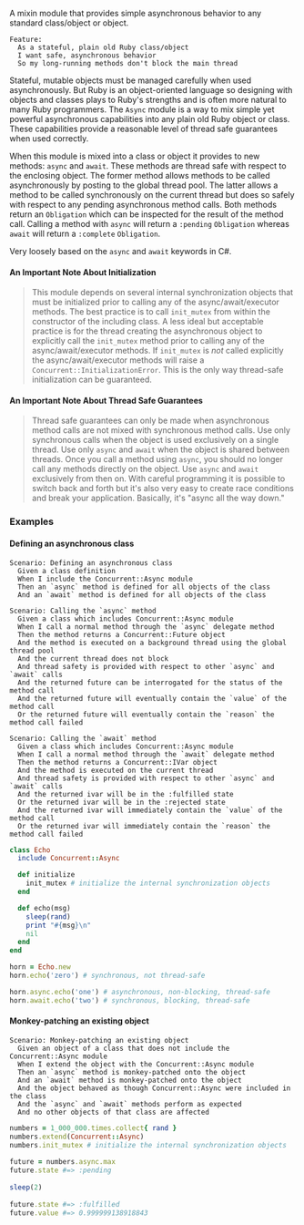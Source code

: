 A mixin module that provides simple asynchronous behavior to any standard
class/object or object. 

```cucumber
Feature:
  As a stateful, plain old Ruby class/object
  I want safe, asynchronous behavior
  So my long-running methods don't block the main thread
```

Stateful, mutable objects must be managed carefully when used asynchronously.
But Ruby is an object-oriented language so designing with objects and classes
plays to Ruby's strengths and is often more natural to many Ruby programmers.
The `Async` module is a way to mix simple yet powerful asynchronous capabilities
into any plain old Ruby object or class. These capabilities provide a reasonable
level of thread safe guarantees when used correctly.

When this module is mixed into a class or object it provides to new methods:
`async` and `await`. These methods are thread safe with respect to the enclosing
object. The former method allows methods to be called asynchronously by posting
to the global thread pool. The latter allows a method to be called synchronously
on the current thread but does so safely with respect to any pending asynchronous
method calls. Both methods return an `Obligation` which can be inspected for
the result of the method call. Calling a method with `async` will return a
`:pending` `Obligation` whereas `await` will return a `:complete` `Obligation`.

Very loosely based on the `async` and `await` keywords in C#.

#### An Important Note About Initialization

> This module depends on several internal synchronization objects that
> must be initialized prior to calling any of the async/await/executor methods.
> The best practice is to call `init_mutex` from within the constructor
> of the including class. A less ideal but acceptable practice is for the
> thread creating the asynchronous object to explicitly call the `init_mutex`
> method prior to calling any of the async/await/executor methods. If
> `init_mutex` is *not* called explicitly the async/await/executor methods
> will raise a `Concurrent::InitializationError`. This is the only way 
> thread-safe initialization can be guaranteed.

#### An Important Note About Thread Safe Guarantees

> Thread safe guarantees can only be made when asynchronous method calls
> are not mixed with synchronous method calls. Use only synchronous calls
> when the object is used exclusively on a single thread. Use only
> `async` and `await` when the object is shared between threads. Once you
> call a method using `async`, you should no longer call any methods
> directly on the object. Use `async` and `await` exclusively from then on.
> With careful programming it is possible to switch back and forth but it's
> also very easy to create race conditions and break your application.
> Basically, it's "async all the way down."

### Examples

#### Defining an asynchronous class

```cucumber
Scenario: Defining an asynchronous class
  Given a class definition
  When I include the Concurrent::Async module
  Then an `async` method is defined for all objects of the class
  And an `await` method is defined for all objects of the class

Scenario: Calling the `async` method
  Given a class which includes Concurrent::Async module
  When I call a normal method through the `async` delegate method
  Then the method returns a Concurrent::Future object
  And the method is executed on a background thread using the global thread pool
  And the current thread does not block
  And thread safety is provided with respect to other `async` and `await` calls
  And the returned future can be interrogated for the status of the method call
  And the returned future will eventually contain the `value` of the method call
  Or the returned future will eventually contain the `reason` the method call failed

Scenario: Calling the `await` method
  Given a class which includes Concurrent::Async module
  When I call a normal method through the `await` delegate method
  Then the method returns a Concurrent::IVar object
  And the method is executed on the current thread
  And thread safety is provided with respect to other `async` and `await` calls
  And the returned ivar will be in the :fulfilled state
  Or the returned ivar will be in the :rejected state
  And the returned ivar will immediately contain the `value` of the method call
  Or the returned ivar will immediately contain the `reason` the method call failed
```

```ruby
class Echo
  include Concurrent::Async

  def initialize
    init_mutex # initialize the internal synchronization objects
  end

  def echo(msg)
    sleep(rand)
    print "#{msg}\n"
    nil
  end
end

horn = Echo.new
horn.echo('zero') # synchronous, not thread-safe

horn.async.echo('one') # asynchronous, non-blocking, thread-safe
horn.await.echo('two') # synchronous, blocking, thread-safe
```

#### Monkey-patching an existing object

```cucumber
Scenario: Monkey-patching an existing object
  Given an object of a class that does not include the Concurrent::Async module
  When I extend the object with the Concurrent::Async module
  Then an `async` method is monkey-patched onto the object
  And an `await` method is monkey-patched onto the object
  And the object behaved as though Concurrent::Async were included in the class
  And the `async` and `await` methods perform as expected
  And no other objects of that class are affected
```

```ruby
numbers = 1_000_000.times.collect{ rand }
numbers.extend(Concurrent::Async)
numbers.init_mutex # initialize the internal synchronization objects
  
future = numbers.async.max
future.state #=> :pending
  
sleep(2)
  
future.state #=> :fulfilled
future.value #=> 0.999999138918843
```
